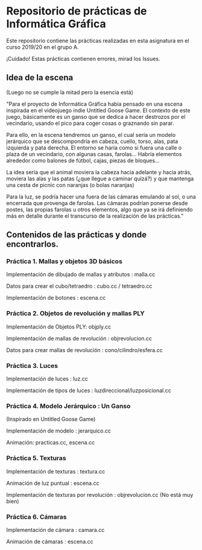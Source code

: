 # Repositorio de prácticas de Informática Gráfica
Este repositorio contiene las prácticas realizadas en esta asignatura en el curso 2019/20 en el grupo A. 

¡Cuidado! Estas prácticas contienen errores, mirad los Issues.

## Idea de la escena 
(Luego no se cumple la mitad pero la esencia está)

"Para el proyecto de Informática Gráfica había pensado en una escena inspirada en el videojuego indie Untitled Goose Game. El contexto de este juego, básicamente es un ganso que se dedica a hacer destrozos por el vecindario, usando el pico para coger cosas o graznando sin parar.

Para ello, en la escena tendremos  un ganso, el cual sería un modelo jerárquico que se descompondría en cabeza, cuello, torso, alas, pata izquierda y pata derecha. El entorno se haría como si fuera una calle o plaza de un vecindario, con algunas casas, farolas... Habría elementos alrededor como balones de fútbol, cajas, piezas de bloques… 

La idea sería que el animal moviera la cabeza hacia adelante y hacia atrás, moviera las alas y las patas (¿que llegue a caminar quizá?) y que mantenga una cesta de picnic con naranjas (o bolas naranjas)

Para la luz, se podría hacer una fuera de las cámaras emulando al sol, o una encerrada que provenga de farolas. Las cámaras podrían ponerse desde postes, las propias farolas u otros elementos, algo que ya se irá definiendo más en detalle durante el transcurso de la realización de las prácticas."  

## Contenidos de las prácticas y donde encontrarlos.

### Práctica 1. Mallas y objetos 3D básicos
Implementación de dibujado de mallas y atributos : malla.cc

Datos para crear el cubo/tetraedro : cubo.cc / tetraedro.cc

Implementación de botones : escena.cc

### Práctica 2. Objetos de revolución y mallas PLY
Implementación de Objetos PLY: objply.cc

Implementación de mallas de revolución : objrevolucion.cc

Datos para crear mallas de revolución : cono/cilindro/esfera.cc

### Práctica 3. Luces
Implementación de luces : luz.cc

Implementación de tipos de luces : luzdireccional/luzposicional.cc

### Práctica 4. Modelo Jerárquico : Un Ganso
(Inspirado en Untitled Goose Game)

Implementación de modelo : jerarquico.cc

Animación: practicas.cc, escena.cc

### Práctica 5. Texturas
Implementación de texturas : textura.cc

Animación de luz puntual : escena.cc

Implementación de texturas por revolución : objrevolucion.cc (No está muy bien)

### Práctica 6. Cámaras
Implementación de cámara : camara.cc

Animación de cámaras : escena.cc

